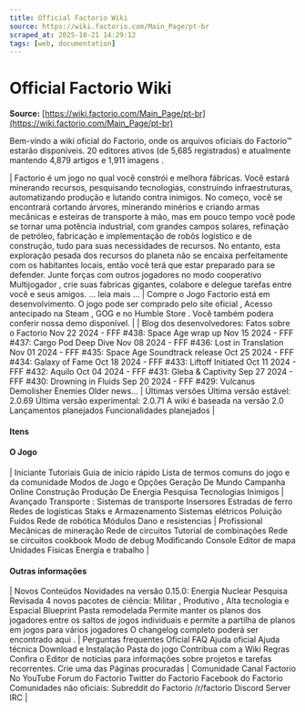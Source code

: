 ```yaml
---
title: Official Factorio Wiki
source: https://wiki.factorio.com/Main_Page/pt-br
scraped_at: 2025-10-21 14:29:12
tags: [web, documentation]
---
```


# Official Factorio Wiki

**Source:** [https://wiki.factorio.com/Main_Page/pt-br](https://wiki.factorio.com/Main_Page/pt-br)

Bem-vindo a wiki oficial do Factorio, onde os arquivos oficiais do Factorio™ estarão disponíveis. 20 editores ativos (de 5,685 registrados) e atualmente mantendo 4,879 artigos e 1,911 imagens .

| Factorio é um jogo no qual você constrói e melhora fábricas. Você estará minerando recursos, pesquisando tecnologias, construindo infraestruturas, automatizando produção e lutando contra inimigos. No começo, você se encontrará cortando árvores, minerando minérios e criando armas mecânicas e esteiras de transporte à mão, mas em pouco tempo você pode se tornar uma potência industrial, com grandes campos solares, refinação de petróleo, fabricação e implementação de robôs logístico e de construção, tudo para suas necessidades de recursos. No entanto, esta exploração pesada dos recursos do planeta não se encaixa perfeitamente com os habitantes locais, então você terá que estar preparado para se defender. Junte forças com outros jogadores no modo cooperativo Multijogador , crie suas fabricas gigantes, colabore e delegue tarefas entre você e seus amigos. ... leia mais ... | Compre o Jogo Factorio está em desenvolvimento. O jogo pode ser comprado pelo site oficial , Acesso antecipado na Steam , GOG e no Humble Store . Você também podera conferir nossa demo disponível. |
| Blog dos desenvolvedores: Fatos sobre o Factorio Nov 22 2024 - FFF #438: Space Age wrap up Nov 15 2024 - FFF #437: Cargo Pod Deep Dive Nov 08 2024 - FFF #436: Lost in Translation Nov 01 2024 - FFF #435: Space Age Soundtrack release Oct 25 2024 - FFF #434: Galaxy of Fame Oct 18 2024 - FFF #433: Liftoff Initiated Oct 11 2024 - FFF #432: Aquilo Oct 04 2024 - FFF #431: Gleba & Captivity Sep 27 2024 - FFF #430: Drowning in Fluids Sep 20 2024 - FFF #429: Vulcanus Demolisher Enemies Older news... | Últimas versões Última versão estável: 2.0.69 Última versão experimental: 2.0.71 A wiki é baseada na versão 2.0 Lançamentos planejados Funcionalidades planejados |

#### Itens

#### O Jogo

| Iniciante Tutoriais Guia de início rápido Lista de termos comuns do jogo e da comunidade Modos de Jogo e Opções Geração De Mundo Campanha Online Construção Produção De Energia Pesquisa Tecnologias Inimigos | Avançado Transporte : Sistemas de transporte Insersores Estradas de ferro Redes de logísticas Staks e Armazenamento Sistemas elétricos Poluição Fuidos Rede de robótica Módulos Dano e resistencias | Profissional Mecânicas de mineração Rede de circuitos Tutorial de combinações Rede se circuitos cookbook Modo de debug Modificando Console Editor de mapa Unidades Físicas Energia e trabalho |

#### Outras informações

| Novos Conteúdos Novidades na versão 0.15.0: Energia Nuclear Pesquisa Revisada 4 novos pacotes de ciência: Militar , Produtivo , Alta tecnologia e Espacial Blueprint Pasta remodelada Permite manter os planos dos jogadores entre os saltos de jogos individuais e permite a partilha de planos em jogos para vários jogadores O changelog completo poderá ser encontrado aqui . | Perguntas frequentes Oficial FAQ Ajuda oficial Ajuda técnica Download e Instalação Pasta do jogo Contribua com a Wiki Regras Confira o Editor de notícias para informações sobre projetos e tarefas recorrentes. Crie uma das Páginas procuradas | Comunidade Canal Factorio No YouTube Forum do Factorio Twitter do Factorio Facebook do Factorio Comunidades não oficiais: Subreddit do Factorio /r/factorio Discord Server IRC |
